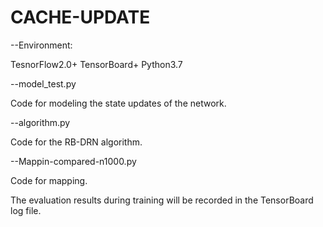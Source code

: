 # CACHE-UPDATE

--Environment:

 TesnorFlow2.0+
 TensorBoard+
 Python3.7

--model_test.py

Code for modeling the state updates of the network.

--algorithm.py

Code for the RB-DRN algorithm.

--Mappin-compared-n1000.py

Code for mapping.

The evaluation results during training will be recorded in the TensorBoard log file.


